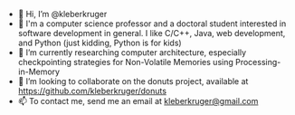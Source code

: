 - 👋 Hi, I’m @kleberkruger
- 👀 I'm a computer science professor and a doctoral student interested in software development in general. I like C/C++, Java, web development, and Python (just kidding, Python is for kids)
- 🌱 I’m currently researching computer architecture, especially checkpointing strategies for Non-Volatile Memories using Processing-in-Memory
- 💞️ I’m looking to collaborate on the donuts project, available at https://github.com/kleberkruger/donuts
- 📫 To contact me, send me an email at kleberkruger@gmail.com

<!---
kleberkruger/kleberkruger is a ✨ special ✨ repository because its `README.md` (this file) appears on your GitHub profile.
You can click the Preview link to take a look at your changes.
--->
